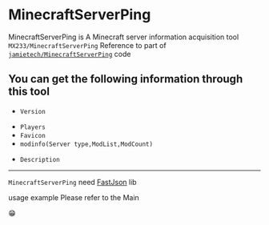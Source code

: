 # MinecraftServerPing
MinecraftServerPing is A Minecraft server information acquisition tool
`MX233/MinecraftServerPing` Reference to part of [`jamietech/MinecraftServerPing`](https://github.com/jamietech/MinecraftServerPing) code

You can get the following information through this tool
----
* `Version`
- `Players`
- `Favicon`
- `modinfo(Server type,ModList,ModCount)`
* `Description`
----
`MinecraftServerPing` need [FastJson](https://github.com/alibaba/fastjson) lib

usage example Please refer to the Main

:grin:
